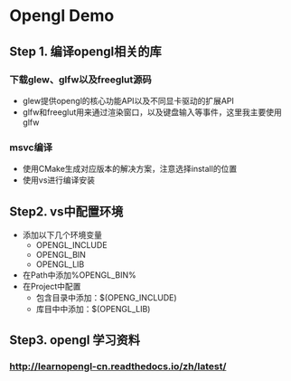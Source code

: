 # Opengl Demo

## Step 1. 编译opengl相关的库
### 下载glew、glfw以及freeglut源码
* glew提供opengl的核心功能API以及不同显卡驱动的扩展API
* glfw和freeglut用来通过渲染窗口，以及键盘输入等事件，这里我主要使用glfw
### msvc编译
* 使用CMake生成对应版本的解决方案，注意选择install的位置
* 使用vs进行编译安装

## Step2. vs中配置环境
* 添加以下几个环境变量
	- OPENGL_INCLUDE
	- OPENGL_BIN
	- OPENGL_LIB
* 在Path中添加\%OPENGL_BIN\%
* 在Project中配置
	- 包含目录中添加：\$(OPENG_INCLUDE)
	- 库目中中添加：\$(OPENGL_LIB)

## Step3. opengl 学习资料
### http://learnopengl-cn.readthedocs.io/zh/latest/